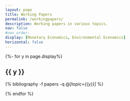```yaml
---
layout: page
title: Working Papers
permalink: /workingpapers/
description: Working papers in various topics.
nav: false
#nav_order:
display: [Monetary Economics, Environmental Economics]
horizontal: false
---
```



<div class="publications">


{%- for y in page.display%}
<h2 class="topic">{{ y }}</h2>

{% bibliography -f papers -q @*[topic={{y}}]* %}

{% endfor %}




</div>
